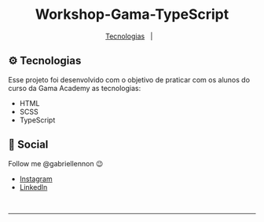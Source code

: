 <h1 align="center">
  Workshop-Gama-TypeScript
</h1>

<p align="center">
  <a href="#gear-technologies">Tecnologias</a>&nbsp;&nbsp;&nbsp;|&nbsp;&nbsp;&nbsp;
</p>


## :gear: Tecnologias

Esse projeto foi desenvolvido com o objetivo de praticar com os alunos do curso da Gama Academy as tecnologias:

  - HTML
  - SCSS
  - TypeScript

## :wave: Social

Follow me @gabriellennon :wink:
<br />

- [Instagram](https://www.instagram.com/gabriellennon/?hl=pt-br)
- [LinkedIn](https://www.linkedin.com/in/gabriel-lennon-79a639169/)

<br />

---

[ts]: https://www.typescriptlang.org
